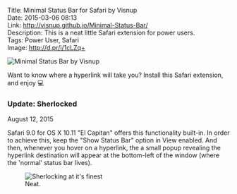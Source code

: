 Title: Minimal Status Bar for Safari by Visnup  
Date: 2015-03-06 08:13  
Link: http://visnup.github.io/Minimal-Status-Bar/  
Description: This is a neat little Safari extension for power users.  
Tags: Power User, Safari  
Image: http://d.pr/i/1cLZq+

<p><img class="screenshot" src="http://d.pr/i/1cLZq+" alt="Minimal Status Bar by Visnup" title="Minimal Status Bar by Visnup"></p>

Want to know where a hyperlink will take you? Install this Safari extension, and enjoy  💻

<aside class="update">

### Update: Sherlocked
<p class="updateTime"><time datetime="2015-08-12">August 12, 2015</time></p>

Safari 9.0 for OS X 10.11 "El Capitan" offers this functionality built-in. In order to achieve this, keep the "Show Status Bar" option in View enabled. And then, whenever you hover on a hyperlink, the a small popup revealing the hyperlink destination will appear at the bottom-left of the window (where the 'normal' status bar lives).

<figure>
	<img src="http://d.pr/i/1ii3O+" alt="Sherlocking at it's finest" title="Sherlocking at it's finest">
	<figcaption>Neat.</figcaption>
</figure>

</aside>